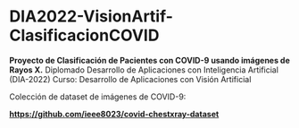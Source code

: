 # DIA2022-VisionArtif-ClasificacionCOVID
**Proyecto de Clasificación de Pacientes con COVID-9 usando imágenes de Rayos X.**
Diplomado Desarrollo de Aplicaciones con Inteligencia Artificial (DIA-2022)
Curso: Desarrollo de Aplicaciones con Visión Artificial

Colección de dataset de imágenes de COVID-9:

**https://github.com/ieee8023/covid-chestxray-dataset**
